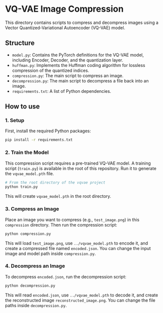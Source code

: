 # VQ-VAE Image Compression

This directory contains scripts to compress and decompress images using a Vector Quantized-Variational Autoencoder (VQ-VAE) model.

## Structure

- `model.py`: Contains the PyTorch definitions for the VQ-VAE model, including Encoder, Decoder, and the quantization layer.
- `huffman.py`: Implements the Huffman coding algorithm for lossless compression of the quantized indices.
- `compression.py`: The main script to compress an image.
- `decompression.py`: The main script to decompress a file back into an image.
- `requirements.txt`: A list of Python dependencies.

## How to use

### 1. Setup

First, install the required Python packages:

```bash
pip install -r requirements.txt
```

### 2. Train the Model

This compression script requires a pre-trained VQ-VAE model. A training script (`train.py`) is available in the root of this repository. Run it to generate the `vqvae_model.pth` file.

```bash
# From the root directory of the vqvae project
python train.py
```

This will create `vqvae_model.pth` in the root directory.

### 3. Compress an Image

Place an image you want to compress (e.g., `test_image.png`) in this `compression` directory. Then run the compression script:

```bash
python compression.py
```

This will load `test_image.png`, use `../vqvae_model.pth` to encode it, and create a compressed file named `encoded.json`. You can change the input image and model path inside `compression.py`.

### 4. Decompress an Image

To decompress `encoded.json`, run the decompression script:

```bash
python decompression.py
```

This will read `encoded.json`, use `../vqvae_model.pth` to decode it, and create the reconstructed image `reconstructed_image.png`. You can change the file paths inside `decompression.py`.